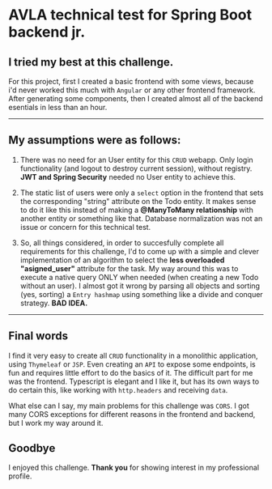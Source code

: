 # AVLA technical test for Spring Boot backend jr.

## I tried my best at this challenge. 

For this project, first I created a basic frontend with some views, because i'd never worked this much with `Angular` or any other frontend framework. After generating some components, then I created almost all of the backend esentials in less than an hour.

---

## My assumptions were as follows:

1. There was no need for an User entity for this `CRUD` webapp. Only login functionality (and logout to destroy current session), without registry. **JWT and Spring Security** needed no User entity to achieve this.


2. The static list of users were only a `select` option in the frontend that sets the corresponding "string" attribute on the Todo entity. It makes sense to do it like this instead of making a **@ManyToMany relationship** with another entity or something like that. Database normalization was not an issue or concern for this technical test.


3. So, all things considered, in order to succesfully complete all requirements for this challenge, I'd to come up with a simple and clever implementation of an algorithm to select the **less overloaded "asigned_user"** attribute for the task. My way around this was to execute a native query ONLY when needed (when creating a new Todo without an user). I almost got it wrong by parsing all objects and sorting (yes, sorting) a `Entry hashmap` using something like a divide and conquer strategy. **BAD IDEA.**

---

## Final words

I find it very easy to create all `CRUD` functionality in a monolithic application, using `Thymeleaf` or `JSP`. Even creating an `API` to expose some endpoints, is fun and requires little effort to do the basics of it. The difficult part for me was the frontend. Typescript is elegant and I like it, but has its own ways to do certain this, like working with `http.headers` and receiving `data`. 

What else can I say, my main problems for this challenge was `CORS`. I got many CORS exceptions for different reasons in the frontend and backend, but I work my way around it.


## Goodbye

I enjoyed this challenge. **Thank you** for showing interest in my professional profile. 


